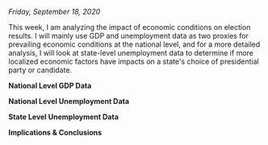 *Friday, September 18, 2020*

This week, I am analyzing the impact of economic conditions on election results. I will mainly use GDP and unemployment data as two proxies for prevailing economic conditions at the national level, and for a more detailed analysis, I will look at state-level unemployment data to determine if more localized economic factors have impacts on a state's choice of presidential party or candidate.

**National Level GDP Data**

**National Level Unemployment Data**

**State Level Unemployment Data**

**Implications & Conclusions**
